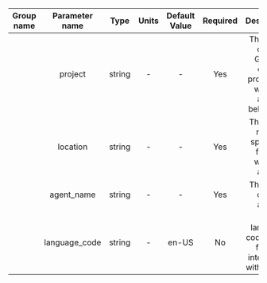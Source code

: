  | Group name | Parameter name | Type   | Units | Default Value  | Required | Description                                                                                      | Notes                                  |
 |:----------:|:--------------:|:------:|:-----:|:--------------:|:--------:|:------------------------------------------------------------------------------------------------:|:--------------------------------------:|
 |            | project        | string  | -     | -            | Yes      | The name of the Google cloud project the wanted agent belongs to |       |
 |            | location       | string  | -     | -            | Yes      | The world region specified for the wanted agent                  |       |
 |            | agent_name     | string  | -     | -            | Yes      | The name of the agent                                            |       |
 |            | language_code  | string  | -     | en-US        | No       | The language code to use for the interaction with the bot        |       |

